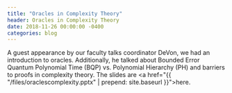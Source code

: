 ```yaml
---
title: "Oracles in Complexity Theory"
header: Oracles in Complexity Theory
date: 2018-11-26 00:00:00 -0400
categories: blog
---
```


A guest appearance by our faculty talks coordinator DeVon, we had an introduction to oracles. Additionally, he talked about Bounded Error Quantum Polynomial Time (BQP) vs. Polynomial Hierarchy (PH) and barriers to proofs in complexity theory. The slides are <a href="{{ "/files/oraclescomplexity.pptx" | prepend: site.baseurl }}">here</a>.
